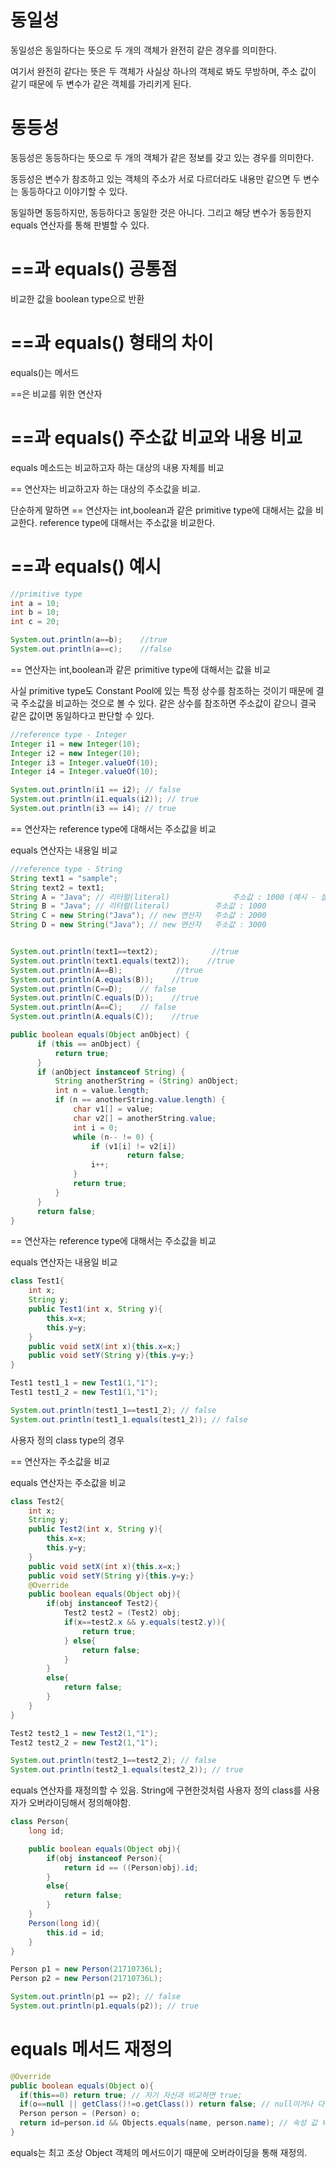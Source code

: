 # 동일성

동일성은 동일하다는 뜻으로 두 개의 객체가 완전히 같은 경우를 의미한다.

여기서 완전히 같다는 뜻은 두 객체가 사실상 하나의 객체로 봐도 무방하며, 주소 값이 같기 때문에 두 변수가 같은 객체를 가리키게 된다.

# 동등성

동등성은 동등하다는 뜻으로 두 개의 객체가 같은 정보를 갖고 있는 경우를 의미한다. 

동등성은 변수가 참조하고 있는 객체의 주소가 서로 다르더라도 내용만 같으면 두 변수는 동등하다고 이야기할 수 있다. 

동일하면 동등하지만, 동등하다고 동일한 것은 아니다. 그리고 해당 변수가 동등한지 equals 연산자를 통해 판별할 수 있다.

 

# ==과 equals() 공통점

비교한 값을 boolean type으로 반환

# ==과 equals() 형태의 차이

equals()는 메서드

==은 비교를 위한 연산자

# ==과 equals() 주소값 비교와 내용 비교

equals 메소드는 비교하고자 하는 대상의 내용 자체를 비교

== 연산자는 비교하고자 하는 대상의 주소값을 비교.

단순하게 말하면 == 연산자는 int,boolean과 같은 primitive type에 대해서는 값을 비교한다. reference type에 대해서는 주소값을 비교한다.

# ==과 equals() 예시

```java
//primitive type
int a = 10;
int b = 10;
int c = 20;

System.out.println(a==b);    //true
System.out.println(a==c);    //false
```
== 연산자는 int,boolean과 같은 primitive type에 대해서는 값을 비교

사실 primitive type도 Constant Pool에 있는 특정 상수를 참조하는 것이기 때문에 결국 주소값을 비교하는 것으로 볼 수 있다.
같은 상수를 참조하면 주소값이 같으니 결국 같은 값이면 동일하다고 판단할 수 있다.

```java
//reference type - Integer
Integer i1 = new Integer(10);
Integer i2 = new Integer(10);
Integer i3 = Integer.valueOf(10);
Integer i4 = Integer.valueOf(10);

System.out.println(i1 == i2); // false
System.out.println(i1.equals(i2)); // true
System.out.println(i3 == i4); // true
```
== 연산자는 reference type에 대해서는 주소값을 비교

equals 연산자는 내용일 비교

```java
//reference type - String
String text1 = "sample";
String text2 = text1;
String A = "Java"; // 리터럴(literal)       		주소값 : 1000 (예시 - 실제주소는 다름)
String B = "Java"; // 리터럴(literal)			주소값 : 1000
String C = new String("Java"); // new 연산자	주소값 : 2000
String D = new String("Java"); // new 연산자	주소값 : 3000


System.out.println(text1==text2);            //true
System.out.println(text1.equals(text2));    //true
System.out.println(A==B);            //true
System.out.println(A.equals(B));    //true
System.out.println(C==D);    // false
System.out.println(C.equals(D));    //true
System.out.println(A==C);    // false
System.out.println(A.equals(C));    //true
```
```java
public boolean equals(Object anObject) {
      if (this == anObject) {
          return true;
      }
      if (anObject instanceof String) {
          String anotherString = (String) anObject;
          int n = value.length;
          if (n == anotherString.value.length) {
              char v1[] = value;
              char v2[] = anotherString.value;
              int i = 0;
              while (n-- != 0) {
                  if (v1[i] != v2[i])
                          return false;
                  i++;
              }
              return true;
          }
      }
      return false;
}
```
== 연산자는 reference type에 대해서는 주소값을 비교

equals 연산자는 내용일 비교

```java
class Test1{
    int x;
    String y;
    public Test1(int x, String y){
        this.x=x;
        this.y=y;
    }
    public void setX(int x){this.x=x;}
    public void setY(String y){this.y=y;}
}

Test1 test1_1 = new Test1(1,"1");
Test1 test1_2 = new Test1(1,"1");

System.out.println(test1_1==test1_2); // false
System.out.println(test1_1.equals(test1_2)); // false
```
사용자 정의 class type의 경우

== 연산자는 주소값을 비교

equals 연산자는 주소값을 비교

```java
class Test2{
    int x;
    String y;
    public Test2(int x, String y){
        this.x=x;
        this.y=y;
    }
    public void setX(int x){this.x=x;}
    public void setY(String y){this.y=y;}
    @Override
    public boolean equals(Object obj){
        if(obj instanceof Test2){
            Test2 test2 = (Test2) obj;
            if(x==test2.x && y.equals(test2.y)){
                return true;
            } else{
                return false;
            }
        }
        else{
            return false;
        }
    }
}

Test2 test2_1 = new Test2(1,"1");
Test2 test2_2 = new Test2(1,"1");

System.out.println(test2_1==test2_2); // false
System.out.println(test2_1.equals(test2_2)); // true
```
equals 연산자를 재정의할 수 있음. String에 구현한것처럼 사용자 정의 class를 사용자가 오버라이딩해서 정의해야함.


```java
class Person{
    long id;

    public boolean equals(Object obj){
        if(obj instanceof Person){
            return id == ((Person)obj).id;
        }
        else{
            return false;
        }
    }
    Person(long id){
        this.id = id;
    }
}

Person p1 = new Person(21710736L);
Person p2 = new Person(21710736L);

System.out.println(p1 == p2); // false
System.out.println(p1.equals(p2)); // true
```
# equals 메서드 재정의

```java
@Override
public boolean equals(Object o){
  if(this==0) return true; // 자기 자신과 비교하면 true;
  if(o==null || getClass()!=o.getClass()) return false; // null이거나 다른 클래스이면 false
  Person person = (Person) o;
  return id=person.id && Objects.equals(name, person.name); // 속성 값 비교
}
```
equals는 최고 조상 Object 객체의 메서드이기 때문에 오버라이딩을 통해 재정의.

